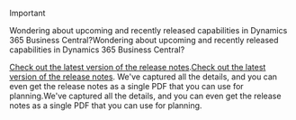 > [!IMPORTANT]
>
> <span data-ttu-id="9e33f-101">Wondering about upcoming and recently released capabilities in Dynamics 365 Business Central?</span><span class="sxs-lookup"><span data-stu-id="9e33f-101">Wondering about upcoming and recently released capabilities in Dynamics 365 Business Central?</span></span>
>
> <span data-ttu-id="9e33f-102">[Check out the latest version of the release notes](/business-applications-release-notes/April19/dynamics365-business-central/).</span><span class="sxs-lookup"><span data-stu-id="9e33f-102">[Check out the latest version of the release notes](/business-applications-release-notes/April19/dynamics365-business-central/).</span></span> <span data-ttu-id="9e33f-103">We've captured all the details, and you can even get the release notes as a single PDF that you can use for planning.</span><span class="sxs-lookup"><span data-stu-id="9e33f-103">We've captured all the details, and you can even get the release notes as a single PDF that you can use for planning.</span></span>  
